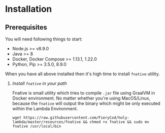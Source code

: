 # Installation

## Prerequisites
You will need following things to start:
- Node.js >= v8.9.0
- Java >= 8
- Docker, Docker Compose >= 1.13.1, 1.22.0
- Python, Pip >= 3.5.0, 8.9.0

When you have all above installed then it's high time to install `fnative` utility.

1) *Install `fnative` in your path*

   Fnative is small utility which tries to compile `.jar` file using GraalVM in Docker environment.
   No matter whether you're using MacOS/Linux, because the `fnative` will output the binary which might be only executed within the Lambda Environment.

   ```
   wget https://raw.githubusercontent.com/FieryCod/holy-lambda/master/resources/fnative && chmod +x fnative && sudo mv fnative /usr/local/bin
   ```
